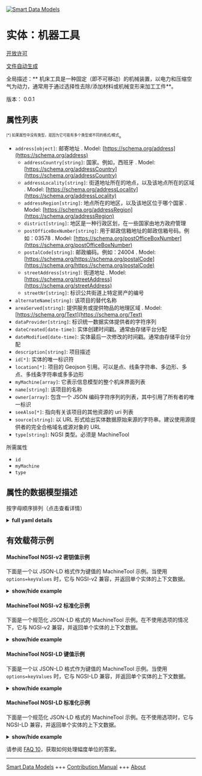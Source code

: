 <!-- 10-Header -->  
[![Smart Data Models](https://smartdatamodels.org/wp-content/uploads/2022/01/SmartDataModels_logo.png "Logo")](https://smartdatamodels.org)  
实体：机器工具  
=======<!-- /10-Header -->  
<!-- 15-License -->  
[开放许可](https://github.com/smart-data-models//dataModel.OPCUA/blob/master/MachineTool/LICENSE.md)  
[文件自动生成](https://docs.google.com/presentation/d/e/2PACX-1vTs-Ng5dIAwkg91oTTUdt8ua7woBXhPnwavZ0FxgR8BsAI_Ek3C5q97Nd94HS8KhP-r_quD4H0fgyt3/pub?start=false&loop=false&delayms=3000#slide=id.gb715ace035_0_60)  
<!-- /15-License -->  
<!-- 20-Description -->  
全局描述：** 机床工具是一种固定（即不可移动）的机械装置，以电力和压缩空气为动力，通常用于通过选择性去除/添加材料或机械变形来加工工件**。  
版本： 0.0.1  
<!-- /20-Description -->  
<!-- 30-PropertiesList -->  

## 属性列表  

<sup><sub>[*] 如果属性中没有类型，是因为它可能有多个类型或不同的格式/模式</sub></sup>。  
- `address[object]`: 邮寄地址  . Model: [https://schema.org/address](https://schema.org/address)	- `addressCountry[string]`: 国家。例如，西班牙  . Model: [https://schema.org/addressCountry](https://schema.org/addressCountry)  
	- `addressLocality[string]`: 街道地址所在的地点，以及该地点所在的区域  . Model: [https://schema.org/addressLocality](https://schema.org/addressLocality)  
	- `addressRegion[string]`: 地点所在的地区，以及该地区位于哪个国家  . Model: [https://schema.org/addressRegion](https://schema.org/addressRegion)  
	- `district[string]`: 地区是一种行政区划，在一些国家由地方政府管理    
	- `postOfficeBoxNumber[string]`: 用于邮政信箱地址的邮政信箱号码。例如：03578  . Model: [https://schema.org/postOfficeBoxNumber](https://schema.org/postOfficeBoxNumber)  
	- `postalCode[string]`: 邮政编码。例如：24004  . Model: [https://schema.org/https://schema.org/postalCode](https://schema.org/https://schema.org/postalCode)  
	- `streetAddress[string]`: 街道地址  . Model: [https://schema.org/streetAddress](https://schema.org/streetAddress)  
	- `streetNr[string]`: 标识公共街道上特定房产的编号    
- `alternateName[string]`: 该项目的替代名称  - `areaServed[string]`: 提供服务或提供物品的地理区域  . Model: [https://schema.org/Text](https://schema.org/Text)- `dataProvider[string]`: 标识统一数据实体提供者的字符序列  - `dateCreated[date-time]`: 实体创建时间戳。通常由存储平台分配  - `dateModified[date-time]`: 实体最后一次修改的时间戳。通常由存储平台分配  - `description[string]`: 项目描述  - `id[*]`: 实体的唯一标识符  - `location[*]`: 项目的 Geojson 引用。可以是点、线条字符串、多边形、多点、多线条字符串或多多边形  - `myMachine[array]`: 它表示信息模型的整个机床界面列表  - `name[string]`: 该项目的名称  - `owner[array]`: 包含一个 JSON 编码字符序列的列表，其中引用了所有者的唯一标识  - `seeAlso[*]`: 指向有关该项目的其他资源的 uri 列表  - `source[string]`: 以 URL 形式给出实体数据原始来源的字符串。建议使用源提供者的完全合格域名或源对象的 URL  - `type[string]`: NGSI 类型。必须是 MachineTool  <!-- /30-PropertiesList -->  
<!-- 35-RequiredProperties -->  
所需属性  
- `id`  - `myMachine`  - `type`  <!-- /35-RequiredProperties -->  
<!-- 40-NotesYaml -->  
<!-- /40-NotesYaml -->  
<!-- 50-DataModelHeader -->  
## 属性的数据模型描述  
按字母顺序排列（点击查看详情）  
<!-- /50-DataModelHeader -->  
<!-- 60-ModelYaml -->  
<details><summary><strong>full yaml details</strong></summary>    
```yaml  
MachineTool:    
  description: 'MachineTool is a mechanical device which is fixed (i.e. not mobile) and powered (typically by electricity and compressed air), typically used to process workpieces by selective removal/addition of material or mechanical deformation'    
  properties:    
    address:    
      description: The mailing address    
      properties:    
        addressCountry:    
          description: 'The country. For example, Spain'    
          type: string    
          x-ngsi:    
            model: https://schema.org/addressCountry    
            type: Property    
        addressLocality:    
          description: 'The locality in which the street address is, and which is in the region'    
          type: string    
          x-ngsi:    
            model: https://schema.org/addressLocality    
            type: Property    
        addressRegion:    
          description: 'The region in which the locality is, and which is in the country'    
          type: string    
          x-ngsi:    
            model: https://schema.org/addressRegion    
            type: Property    
        district:    
          description: 'A district is a type of administrative division that, in some countries, is managed by the local government'    
          type: string    
          x-ngsi:    
            type: Property    
        postOfficeBoxNumber:    
          description: 'The post office box number for PO box addresses. For example, 03578'    
          type: string    
          x-ngsi:    
            model: https://schema.org/postOfficeBoxNumber    
            type: Property    
        postalCode:    
          description: 'The postal code. For example, 24004'    
          type: string    
          x-ngsi:    
            model: https://schema.org/https://schema.org/postalCode    
            type: Property    
        streetAddress:    
          description: The street address    
          type: string    
          x-ngsi:    
            model: https://schema.org/streetAddress    
            type: Property    
        streetNr:    
          description: Number identifying a specific property on a public street    
          type: string    
          x-ngsi:    
            type: Property    
      type: object    
      x-ngsi:    
        model: https://schema.org/address    
        type: Property    
    alternateName:    
      description: An alternative name for this item    
      type: string    
      x-ngsi:    
        type: Property    
    areaServed:    
      description: The geographic area where a service or offered item is provided    
      type: string    
      x-ngsi:    
        model: https://schema.org/Text    
        type: Property    
    dataProvider:    
      description: A sequence of characters identifying the provider of the harmonised data entity    
      type: string    
      x-ngsi:    
        type: Property    
    dateCreated:    
      description: Entity creation timestamp. This will usually be allocated by the storage platform    
      format: date-time    
      type: string    
      x-ngsi:    
        type: Property    
    dateModified:    
      description: Timestamp of the last modification of the entity. This will usually be allocated by the storage platform    
      format: date-time    
      type: string    
      x-ngsi:    
        type: Property    
    description:    
      description: A description of this item    
      type: string    
      x-ngsi:    
        type: Property    
    id:    
      anyOf:    
        - description: Identifier format of any NGSI entity    
          maxLength: 256    
          minLength: 1    
          pattern: ^[\w\-\.\{\}\$\+\*\[\]`|~^@!,:\\]+$    
          type: string    
          x-ngsi:    
            type: Property    
        - description: Identifier format of any NGSI entity    
          format: uri    
          type: string    
          x-ngsi:    
            type: Property    
      description: Unique identifier of the entity    
      x-ngsi:    
        type: Relationship    
    location:    
      description: 'Geojson reference to the item. It can be Point, LineString, Polygon, MultiPoint, MultiLineString or MultiPolygon'    
      oneOf:    
        - description: Geojson reference to the item. Point    
          properties:    
            bbox:    
              items:    
                type: number    
              minItems: 4    
              type: array    
            coordinates:    
              items:    
                type: number    
              minItems: 2    
              type: array    
            type:    
              enum:    
                - Point    
              type: string    
          required:    
            - type    
            - coordinates    
          title: GeoJSON Point    
          type: object    
          x-ngsi:    
            type: GeoProperty    
        - description: Geojson reference to the item. LineString    
          properties:    
            bbox:    
              items:    
                type: number    
              minItems: 4    
              type: array    
            coordinates:    
              items:    
                items:    
                  type: number    
                minItems: 2    
                type: array    
              minItems: 2    
              type: array    
            type:    
              enum:    
                - LineString    
              type: string    
          required:    
            - type    
            - coordinates    
          title: GeoJSON LineString    
          type: object    
          x-ngsi:    
            type: GeoProperty    
        - description: Geojson reference to the item. Polygon    
          properties:    
            bbox:    
              items:    
                type: number    
              minItems: 4    
              type: array    
            coordinates:    
              items:    
                items:    
                  items:    
                    type: number    
                  minItems: 2    
                  type: array    
                minItems: 4    
                type: array    
              type: array    
            type:    
              enum:    
                - Polygon    
              type: string    
          required:    
            - type    
            - coordinates    
          title: GeoJSON Polygon    
          type: object    
          x-ngsi:    
            type: GeoProperty    
        - description: Geojson reference to the item. MultiPoint    
          properties:    
            bbox:    
              items:    
                type: number    
              minItems: 4    
              type: array    
            coordinates:    
              items:    
                items:    
                  type: number    
                minItems: 2    
                type: array    
              type: array    
            type:    
              enum:    
                - MultiPoint    
              type: string    
          required:    
            - type    
            - coordinates    
          title: GeoJSON MultiPoint    
          type: object    
          x-ngsi:    
            type: GeoProperty    
        - description: Geojson reference to the item. MultiLineString    
          properties:    
            bbox:    
              items:    
                type: number    
              minItems: 4    
              type: array    
            coordinates:    
              items:    
                items:    
                  items:    
                    type: number    
                  minItems: 2    
                  type: array    
                minItems: 2    
                type: array    
              type: array    
            type:    
              enum:    
                - MultiLineString    
              type: string    
          required:    
            - type    
            - coordinates    
          title: GeoJSON MultiLineString    
          type: object    
          x-ngsi:    
            type: GeoProperty    
        - description: Geojson reference to the item. MultiLineString    
          properties:    
            bbox:    
              items:    
                type: number    
              minItems: 4    
              type: array    
            coordinates:    
              items:    
                items:    
                  items:    
                    items:    
                      type: number    
                    minItems: 2    
                    type: array    
                  minItems: 4    
                  type: array    
                type: array    
              type: array    
            type:    
              enum:    
                - MultiPolygon    
              type: string    
          required:    
            - type    
            - coordinates    
          title: GeoJSON MultiPolygon    
          type: object    
          x-ngsi:    
            type: GeoProperty    
      x-ngsi:    
        type: GeoProperty    
    myMachine:    
      description: It represents the list of entire machine tool interface of the information model    
      items:    
        description: It represents the entire machine tool interface of the information model    
        properties:    
          components:    
            description: ""    
            items:    
              description: (I have included this here because we need an structure of this array)    
              type: string    
              x-ngsi:    
                type: Property    
            type: array    
            x-ngsi:    
              type: Property    
          equipment:    
            description: It describes elements that are an inseparable part of the machine    
            properties:    
              tools:    
                description: 'It provides here shall contain the tools that are present in the machine and the magazines the machine has automated access to. '    
                items:    
                  description: It contains the description of the item    
                  properties:    
                    nodeVersion:    
                      description: It identifies the version node    
                      type: string    
                      x-ngsi:    
                        type: Property    
                    toolN:    
                      description: Property.It Identifies the tool-n    
                      properties:    
                        identifier:    
                          description: 'It is a unique identifier for a tool. '    
                          type: string    
                          x-ngsi:    
                            type: Property    
                        location:    
                          description: 'It indicates where the tool is located, '    
                          properties:    
                            name:    
                              description: It specifies a name for the tool’s location (e.g. the tool magazine)    
                              type: string    
                              x-ngsi:    
                                type: Property    
                            placeNumber:    
                              description: It identifies the place number at this location    
                              type: number    
                              x-ngsi:    
                                type: Property    
                          type: object    
                          x-ngsi:    
                            type: Property    
                        name:    
                          description: 'It is used to name a tool to ease recognition. '    
                          type: string    
                          x-ngsi:    
                            type: Property    
                      type: object    
                  type: object    
                  x-ngsi:    
                    type: Property    
                type: array    
                x-ngsi:    
                  type: Property    
            type: object    
            x-ngsi:    
              type: Property    
          identification:    
            description: It describes the Machine Tools information model holds static data which shall uniquely identify a machine tool among a pool of the machine tool operating entity    
            properties:    
              softwareIdentification:    
                description: 'It contains the machine tool’s software identification information. It allows to add multiple software items, e.g. one for each of PLC, NC and HMI'    
                properties:    
                  hmi:    
                    description: 'Property.It provides a description of the hmi '    
                    properties:    
                      identifier:    
                        description: 'It provides an identifier to distinguish the software component. '    
                        type: string    
                        x-ngsi:    
                          type: Property    
                      manufacturer:    
                        description: 'It refers to the manufacturer/producer of the software. '    
                        type: string    
                        x-ngsi:    
                          type: Property    
                      softwareRevision:    
                        description: 'It provides a string representation of the version or revision level of the software component, the software/firmware of a hardware component. Examples are: “PLL01 1.10.0.3”, “V05.01.01.15”, “3.1 R1293”, “70.0.1” '    
                        type: string    
                        x-ngsi:    
                          type: Property    
                    type: object    
                  machineSoftware:    
                    description: It identifies a machine software    
                    properties:    
                      identifier:    
                        description: It provides an identifier to distinguish the software component    
                        type: string    
                        x-ngsi:    
                          type: Property    
                      manufacturer:    
                        description: It refers to the manufacturer/producer of the software    
                        type: string    
                        x-ngsi:    
                          type: Property    
                      softwareRevision:    
                        description: 'It provides a string representation of the version or revision level of the software component, the software/firmware of a hardware component. Examples are: “PLL01 1.10.0.3”, “V05.01.01.15”, “3.1 R1293”, “70.0.1”'    
                        type: string    
                        x-ngsi:    
                          type: Property    
                    type: object    
                    x-ngsi:    
                      type: Property    
                type: object    
                x-ngsi:    
                  type: Property    
            type: object    
            x-ngsi:    
              type: Property    
          monitoring:    
            description: It contains the monitoring information of the machine tool and its subsystems    
            properties:    
              machineTool:    
                description: It provides overall monitoring information of the machine tool    
                properties:    
                  feedOverride:    
                    description: It is the combined actual feed override value that is effective for the manufacturing program of the machine tool    
                    type: number    
                    x-ngsi:    
                      type: Property    
                  isWarmUp:    
                    description: 'It being True indicates if the machine tool is performing a warmup task. A warmup is not used for production, it is the mode used to reach a stable operating point for the machine tool. An example is reaching the optimal operating temperature. This might be indicated by a hardware switch on the machine tool, a special control command, a special production program (referenced by program name) or otherwise'    
                    type: boolean    
                    x-ngsi:    
                      type: Property    
                  operationMode:    
                    description: 'It contains a Machine Operation Mode value as defined. It is an enum derived from the MO modes of machinery functional safety standards. For a machine adhering to such a standard, this property shall show the respective mode. For a machine not adhering to such a standard, this property shall be filled with the appropriate mode available from the Machine Operation Mode Enum'    
                    type: number    
                    x-ngsi:    
                      type: Property    
                  powerOnDuration:    
                    description: 'It is the duration the machine has been powered, meaning all systems have line voltage. It is counted in full hours. This value only increases during the lifetime of the machine and is not reset when the machine is power cycled'    
                    type: number    
                    x-ngsi:    
                      type: Property    
                type: object    
                x-ngsi:    
                  type: Property    
              monitoredElementN:    
                description: It describers the element-n monitored    
                properties:    
                  name:    
                    description: It refers to a name of the element    
                    type: string    
                    x-ngsi:    
                      type: Property    
                type: object    
                x-ngsi:    
                  type: Property    
              stacklight:    
                description: It contains the information about a stacklight’s composition and status    
                items:    
                  description: 'It describes one item '    
                  properties:    
                    signalColor:    
                      description: It specifies the color of the signal    
                      type: number    
                      x-ngsi:    
                        type: Property    
                    signalMode:    
                      description: It specifies the mode of the signal    
                      type: number    
                      x-ngsi:    
                        type: Property    
                    signalOn:    
                      description: It specifies if the signal  is On    
                      type: boolean    
                      x-ngsi:    
                        type: Property    
                  type: object    
                  x-ngsi:    
                    type: Property    
                type: array    
                x-ngsi:    
                  type: Property    
            type: object    
            x-ngsi:    
              type: Property    
          notification:    
            description: It is used to structure information given in the MachineTool. It groups the messages and alerts of the machine and contains the prognoses for the machining operation    
            properties:    
              messages:    
                description: 'It is used to define the object sending events. These events are used for errors, warnings and messages'    
                items:    
                  description: 'It is used to define the object event. This event is used for errors, warnings and messages'    
                  properties:    
                    alertType:    
                      description: It defines an alert type    
                      properties:    
                        errorCode:    
                          description: Identifies an error code    
                          type: string    
                          x-ngsi:    
                            type: Property    
                      type: object    
                      x-ngsi:    
                        type: Property    
                    notificationEventType:    
                      description: Defines an Event Notification Type    
                      properties:    
                        identifier:    
                          description: Identifies an Event Notification Type    
                          type: string    
                          x-ngsi:    
                            type: Property    
                      type: object    
                      x-ngsi:    
                        type: Property    
                  type: object    
                  x-ngsi:    
                    type: Property    
                type: array    
                x-ngsi:    
                  type: Property    
              prognoses:    
                description: It contains a list of the current prognoses for machine operation. Reliability for any prognosis in the list will rely on the specific case and cannot be guaranteed to be precise    
                items:    
                  description: It contains a prognosis for machine operation    
                  properties:    
                    nodeVersion:    
                      description: Identifies a node version    
                      type: string    
                      x-ngsi:    
                        type: Property    
                    prognosisN:    
                      description: It contains a prognosis N for machine operation    
                      properties:    
                        predictedTime:    
                          description: 'It is used to indicate the point in time the predicted user interaction will become necessary. '    
                          type: string    
                          x-ngsi:    
                            type: Property    
                      type: object    
                      x-ngsi:    
                        type: Property    
                  type: object    
                  x-ngsi:    
                    type: Property    
                type: array    
                x-ngsi:    
                  type: Property    
            type: object    
            x-ngsi:    
              type: Property    
          production:    
            description: It is used to structure information given in the MachineTool. It groups the information about the production plan and the production statistics    
            properties:    
              activeProgram:    
                description: It is used to represent programs that are currently running within the machine    
                properties:    
                  jobIdentifier:    
                    description: It holds the same content as the Identifier Property of the Production Object instance this program is used in    
                    type: string    
                    x-ngsi:    
                      type: Property    
                  jobNodeId:    
                    description: It contains the NodeId of the Production Object instance this program is used in    
                    type: number    
                    x-ngsi:    
                      type: Property    
                  state:    
                    description: It is inherited from the Production Program Type and override to be mandatory    
                    type: number    
                    x-ngsi:    
                      type: Property    
                type: object    
                x-ngsi:    
                  type: Property    
              productionPlan:    
                description: 'It  is a type used for structuring objects of Production Job Type in an ordered list structure. '    
                items:    
                  description: It provides aggregated production data for running a sequence to produce several parts after one preparation mounting    
                  properties:    
                    customerOrderIdentifier:    
                      description: 'It is used to reference the customer order this job belongs to. This information often originates from an external system handling production organisation '    
                      type: string    
                      x-ngsi:    
                        type: Property    
                    identifier:    
                      description: 'It is the identifier of the job '    
                      type: string    
                      x-ngsi:    
                        type: Property    
                    orderIdentifier:    
                      description: It is used to reference a company internal order the job belongs to. This information often originates from an external system handling production organisation    
                      type: string    
                      x-ngsi:    
                        type: Property    
                    partSets:    
                      description: 'It contains a list of Production Part Set Type nodes related to the job. It is a list of the part sets, which contain the parts produced in the current run of the job. '    
                      items:    
                        description: It is used to group parts within a production job. It also contains information about the parts in the group    
                        properties:    
                          partSetN:    
                            description: It describes parts-N within a production job    
                            properties:    
                              containsMixedParts:    
                                description: It indicates if the parts in a Production Part Set may be different from each other (True) or if they are parts of the same type (False)    
                                type: boolean    
                                x-ngsi:    
                                  type: Property    
                              name:    
                                description: It is used to specify the type of parts in a group    
                                type: string    
                                x-ngsi:    
                                  type: Property    
                              partsCompletedPerRun:    
                                description: It indicates how many parts of this group have been completed in the current run of the job. This counter does not give any indication about the part quality    
                                type: integer    
                                x-ngsi:    
                                  type: Property    
                              partsPerRun:    
                                description: It contains a list of the parts in the current run of the job    
                                items:    
                                type: array    
                                x-ngsi:    
                                  type: Property    
                              partsPlannedPerRun:    
                                description: It indicates how many of the parts in this group are intended to be produced in one run of a job    
                                type: integer    
                                x-ngsi:    
                                  type: Property    
                            type: object    
                            x-ngsi:    
                              type: Property    
                        type: object    
                        x-ngsi:    
                          type: Property    
                      type: array    
                      x-ngsi:    
                        type: Property    
                    partsCompleted:    
                      description: 'It indicates how many parts have been completed in the current job including all runs. This counter does not give any indication about the part quality. '    
                      type: number    
                      x-ngsi:    
                        type: Property    
                    partsGood:    
                      description: It indicates how many good parts have been completed in the current job including all runs    
                      type: number    
                      x-ngsi:    
                        type: Property    
                    productionPrograms:    
                      description: 'It contains a list of Production Program nodes representing the programs used in the job. '    
                      properties:    
                        name:    
                          description: It is used to distinguish and identify programs on a machine    
                          type: string    
                          x-ngsi:    
                            type: Property    
                        numberInList:    
                          description: 'It is used to enumerate Production Program  instances used as list elements. This index shall be 0 for the first list element and increase by one for each subsequent list element. If nodes are deleted from the list or inserted into the list, the NumberInList has to be adjusted for all following nodes in the list, such that the NumberInList elements always form a sequential series of numbers'    
                          type: integer    
                          x-ngsi:    
                            type: Property    
                        state:    
                          description: 'It indicates the current state the job is in and the transition used to get into this state. '    
                          type: integer    
                          x-ngsi:    
                            type: Property    
                      type: object    
                      x-ngsi:    
                        type: Property    
                    runsCompleted:    
                      description: 'It is a counter that increases after each completed run of the job. This means, the run was not aborted and finished regularly. This counter does not give any indication about the part quality'    
                      type: number    
                      x-ngsi:    
                        type: Property    
                    runsPlanned:    
                      description: 'It indicates how many times a job should be executed. '    
                      type: number    
                      x-ngsi:    
                        type: Property    
                    state:    
                      description: It indicates the current state the job is in and the transition used to get into this state    
                      type: number    
                      x-ngsi:    
                        type: Property    
                  type: object    
                  x-ngsi:    
                    type: Property    
                type: array    
                x-ngsi:    
                  type: Property    
              statistics:    
                description: 'It is the object that contains statistics information related to production. '    
                items:    
                  description: Item statistic    
                  properties:    
                    partsProducedInLifetime:    
                      description: 'It is the counter for the total number of produced parts during the machine’s lifetime. The exact way this number is acquired may differ between different machines. '    
                      type: number    
                      x-ngsi:    
                        type: Property    
                  type: object    
                  x-ngsi:    
                    type: Property    
                type: array    
                x-ngsi:    
                  type: Property    
            type: object    
            x-ngsi:    
              type: Property    
        type: object    
        x-ngsi:    
          type: Property    
      type: array    
      x-ngsi:    
        type: Property    
    name:    
      description: The name of this item    
      type: string    
      x-ngsi:    
        type: Property    
    owner:    
      description: A List containing a JSON encoded sequence of characters referencing the unique Ids of the owner(s)    
      items:    
        anyOf:    
          - description: Identifier format of any NGSI entity    
            maxLength: 256    
            minLength: 1    
            pattern: ^[\w\-\.\{\}\$\+\*\[\]`|~^@!,:\\]+$    
            type: string    
            x-ngsi:    
              type: Property    
          - description: Identifier format of any NGSI entity    
            format: uri    
            type: string    
            x-ngsi:    
              type: Property    
        description: Unique identifier of the entity    
        x-ngsi:    
          type: Relationship    
      type: array    
      x-ngsi:    
        type: Property    
    seeAlso:    
      description: list of uri pointing to additional resources about the item    
      oneOf:    
        - items:    
            format: uri    
            type: string    
          minItems: 1    
          type: array    
        - format: uri    
          type: string    
      x-ngsi:    
        type: Property    
    source:    
      description: 'A sequence of characters giving the original source of the entity data as a URL. Recommended to be the fully qualified domain name of the source provider, or the URL to the source object'    
      type: string    
      x-ngsi:    
        type: Property    
    type:    
      description: NGSI type. It has to be MachineTool    
      enum:    
        - MachineTool    
      type: string    
      x-ngsi:    
        type: Property    
  required:    
    - id    
    - type    
    - myMachine    
  type: object    
  x-derived-from: https://reference.opcfoundation.org/MachineTool/v101/docs    
  x-disclaimer: 'Redistribution and use in source and binary forms, with or without modification, are permitted  provided that the license conditions are met. Copyleft (c) 2025 Contributors to Smart Data Models Program'    
  x-license-url: https://github.com/smart-data-models/dataModel.OPCUA/blob/master/MachineTool/LICENSE.md    
  x-model-schema: https://smart-data-models.github.io/dataModel.MachineTool/MachineTool/schema.json    
  x-model-tags: MachineTool    
  x-version: 0.0.1    
```  
</details>    
<!-- /60-ModelYaml -->  
<!-- 70-MiddleNotes -->  
<!-- /70-MiddleNotes -->  
<!-- 80-Examples -->  
## 有效载荷示例  
#### MachineTool NGSI-v2 密钥值示例  
下面是一个以 JSON-LD 格式作为键值的 MachineTool 示例。当使用 `options=keyValues` 时，它与 NGSI-v2 兼容，并返回单个实体的上下文数据。  
<details><summary><strong>show/hide example</strong></summary>    
```json  
{  
  "id": "MachineTool:001",  
  "type": "MachineTool",  
  "myMachine": [  
    {  
      "notification": {  
        "messages": [  
          {  
            "alertType": {  
              "errorCode": "334"  
            },  
            "notificationEventType": {  
              "identifier": "1"  
            }  
          }  
        ],  
        "prognoses": [  
          {  
            "prognosisN": {  
              "predictedTime": "09:59:01Z"  
            },  
            "nodeVersion": "2"  
          }  
        ]  
      },  
      "production": {  
        "activeProgram": {  
          "jobNodeId": 1,  
          "jobIdentifier": "JobIdentifier",  
          "state": 1  
        },  
        "productionPlan": [  
          {  
            "customerOrderIdentifier": "CustomerOrderIdentifier",  
            "identifier": "Identifier",  
            "orderIdentifier": "OrderIdentifier",  
            "partsCompleted": 1,  
            "partSets": [  
              {  
                "partSetN": {  
                  "name": "",  
                  "partsPlannedPerRun": 0,  
                  "partsCompletedPerRun": 0,  
                  "partsPerRun": [  
                    {  
                      "customerOrderIdentifier": "CustomerOrderIdentifier",  
                      "name": "Name",  
                      "identifier": "Identifier",  
                      "partQuality": 0,  
                      "processIrregularity": 0,  
                      "state": 0  
                    }  
                  ],  
                  "containsMixedParts": true  
                }  
              }  
            ],  
            "partsGood": 1,  
            "productionPrograms": {  
              "name": "Name",  
              "numberInList": 0,  
              "state": 0  
            },  
            "runsCompleted": 2,  
            "runsPlanned": 3,  
            "state": 0  
          }  
        ],  
        "statistics": [  
          {  
            "partsProducedInLifetime": 1  
          }  
        ]  
      },  
      "identification": {  
        "softwareIdentification": {  
          "machineSoftware": {  
            "softwareRevision": "0.5-Beta",  
            "identifier": "MachineSoftware",  
            "manufacturer": "AManufacturer"  
          },  
          "hmi": {  
            "softwareRevision": "1.5",  
            "identifier": "HMI-DesktopX",  
            "manufacturer": "BManufacturer"  
          }  
        }  
      },  
      "equipment": {  
        "tools": [  
          {  
            "toolN": {  
              "name": "Name",  
              "identifier": "Identifier",  
              "location": {  
                "name": "Name",  
                "placeNumber": 0  
              }  
            },  
            "nodeVersion": "NodeVersion"  
          }  
        ]  
      },  
      "monitoring": {  
        "monitoredElementN": {  
          "name": "MonitoredElement_0"  
        },  
        "machineTool": {  
          "feedOverride": 0,  
          "powerOnDuration": 1,  
          "operationMode": 2,  
          "isWarmUp": false  
        },  
        "stacklight": [  
          {  
            "signalOn": true,  
            "signalColor": 0,  
            "signalMode": 0  
          }  
        ]  
      }  
    }  
  ]  
}  
```  
</details>  
#### MachineTool NGSI-v2 标准化示例  
下面是一个规范化 JSON-LD 格式的 MachineTool 示例。在不使用选项的情况下，它与 NGSI-v2 兼容，并返回单个实体的上下文数据。  
<details><summary><strong>show/hide example</strong></summary>    
```json  
{  
  "id": "MachineTool",  
  "type": "MachineTool",  
  "myMachine": {  
    "type": "array",  
    "value": [  
      {  
        "notification": {  
          "type": "StructuredValue",  
          "value": {  
            "messages": [  
              {  
                "type": "StructuredValue",  
                "value": {  
                  "alertType": {  
                    "type": "StructuredValue",  
                    "value": {  
                      "errorCode": "334"  
                    }  
                  },  
                  "notificationEventType": {  
                    "type": "StructuredValue",  
                    "value": {  
                      "identifier": "1"  
                    }  
                  }  
                }  
              }  
            ],  
            "prognoses": [  
              {  
                "type": "StructuredValue",  
                "value": {  
                  "prognosisN": {  
                    "type": "StructuredValue",  
                    "value": {  
                      "predictedTime": "09:59:01Z"  
                    }  
                  },  
                  "nodeVersion": "2"  
                }  
              }  
            ]  
          }  
        },  
        "production": {  
          "type": "StructuredValue",  
          "value": {  
            "activeProgram": {  
              "type": "StructuredValue",  
              "value": {  
                "jobNodeId": 1,  
                "jobIdentifier": "JobIdentifier",  
                "state": 1  
              }  
            },  
            "productionPlan": [  
              {  
                "type": "StructuredValue",  
                "value": {  
                  "customerOrderIdentifier": "CustomerOrderIdentifier",  
                  "identifier": "Identifier",  
                  "orderIdentifier": "OrderIdentifier",  
                  "partsCompleted": 1,  
                  "partSets": [  
                    {  
                      "type": "StructuredValue",  
                      "value": {  
                        "partSetN": {  
                          "type": "StructuredValue",  
                          "value": {  
                            "name": "",  
                            "partsPlannedPerRun": 0,  
                            "partsCompletedPerRun": 0,  
                            "partsPerRun": [  
                              {  
                                "customerOrderIdentifier": "CustomerOrderIdentifier",  
                                "name": "Name",  
                                "identifier": "Identifier",  
                                "partQuality": 0,  
                                "processIrregularity": 0,  
                                "state": 0  
                              }  
                            ],  
                            "containsMixedParts": true  
                          }  
                        }  
                      }  
                    }  
                  ],  
                  "partsGood": 1,  
                  "productionPrograms": {  
                    "type": "StructuredValue",  
                    "value": {  
                      "name": "Name",  
                      "numberInList": 0,  
                      "state": 0  
                    }  
                  },  
                  "runsCompleted": 2,  
                  "runsPlanned": 3,  
                  "state": 0  
                }  
              }  
            ],  
            "statistics": [  
              {  
                "type": "StructuredValue",  
                "value": {  
                  "partsProducedInLifetime": 1  
                }  
              }  
            ]  
          }  
        },  
        "identification": {  
          "type": "StructuredValue",  
          "value": {  
            "softwareIdentification": {  
              "type": "StructuredValue",  
              "value": {  
                "machineSoftware": {  
                  "type": "StructuredValue",  
                  "value": {  
                    "softwareRevision": "0.5-Beta",  
                    "identifier": "MachineSoftware",  
                    "manufacturer": "AManufacturer"  
                  }  
                },  
                "hmi": {  
                  "type": "StructuredValue",  
                  "value": {  
                    "softwareRevision": "1.5",  
                    "identifier": "HMI-DesktopX",  
                    "manufacturer": "BManufacturer"  
                  }  
                }  
              }  
            }  
          }  
        },  
        "equipment": {  
          "type": "StructuredValue",  
          "value": {  
            "tools": [  
              {  
                "type": "StructuredValue",  
                "value": {  
                  "toolN": {  
                    "name": "Name",  
                    "identifier": "Identifier",  
                    "location": {  
                      "type": "StructuredValue",  
                      "value": {  
                        "name": "Name",  
                        "placeNumber": 0  
                      }  
                    }  
                  },  
                  "nodeVersion": "NodeVersion"  
                }  
              }  
            ]  
          }  
        },  
        "monitoring": {  
          "type": "StructuredValue",  
          "value": {  
            "monitoredElementN": {  
              "type": "StructuredValue",  
              "value": {  
                "name": "MonitoredElement_0"  
              }  
            },  
            "machineTool": {  
              "type": "StructuredValue",  
              "value": {  
                "feedOverride": 0,  
                "powerOnDuration": 1,  
                "operationMode": 2,  
                "isWarmUp": false  
              }  
            },  
            "stacklight": [  
              {  
                "type": "StructuredValue",  
                "value": {  
                  "signalOn": true,  
                  "signalColor": 0,  
                  "signalMode": 0  
                }  
              }  
            ]  
          }  
        }  
      }  
    ]  
  }  
}  
```  
</details>  
#### MachineTool NGSI-LD 键值示例  
下面是一个以 JSON-LD 格式作为键值的 MachineTool 示例。当使用 `options=keyValues` 时，它与 NGSI-LD 兼容，并返回单个实体的上下文数据。  
<details><summary><strong>show/hide example</strong></summary>    
```json  
{  
  "id": "urn:ngsi-ld:MachineTool:MachineTool",  
  "type": "MachineTool",  
  "myMachine": [  
    {  
      "notification": {  
        "messages": [  
          {  
            "alertType": {  
              "errorCode": "334"  
            },  
            "notificationEventType": {  
              "identifier": "1"  
            }  
          }  
        ],  
        "prognoses": [  
          {  
            "prognosisN": {  
              "predictedTime": "09:59:01Z"  
            },  
            "nodeVersion": "2"  
          }  
        ]  
      },  
      "production": {  
        "activeProgram": {  
          "jobNodeId": 1,  
          "jobIdentifier": "JobIdentifier",  
          "state": 1  
        },  
        "productionPlan": [  
          {  
            "customerOrderIdentifier": "CustomerOrderIdentifier",  
            "identifier": "Identifier",  
            "orderIdentifier": "OrderIdentifier",  
            "partsCompleted": 1,  
            "partSets": [  
              {  
                "partSetN": {  
                  "name": "",  
                  "partsPlannedPerRun": 0,  
                  "partsCompletedPerRun": 0,  
                  "partsPerRun": [  
                    {  
                      "customerOrderIdentifier": "CustomerOrderIdentifier",  
                      "name": "Name",  
                      "identifier": "Identifier",  
                      "partQuality": 0,  
                      "processIrregularity": 0,  
                      "state": 0  
                    }  
                  ],  
                  "containsMixedParts": true  
                }  
              }  
            ],  
            "partsGood": 1,  
            "productionPrograms": {  
              "name": "Name",  
              "numberInList": 0,  
              "state": 0  
            },  
            "runsCompleted": 2,  
            "runsPlanned": 3,  
            "state": 0  
          }  
        ],  
        "statistics": [  
          {  
            "partsProducedInLifetime": 1  
          }  
        ]  
      },  
      "identification": {  
        "softwareIdentification": {  
          "machineSoftware": {  
            "softwareRevision": "0.5-Beta",  
            "identifier": "MachineSoftware",  
            "manufacturer": "AManufacturer"  
          },  
          "hmi": {  
            "softwareRevision": "1.5",  
            "identifier": "HMI-DesktopX",  
            "manufacturer": "BManufacturer"  
          }  
        }  
      },  
      "equipment": {  
        "tools": [  
          {  
            "toolN": {  
              "name": "Name",  
              "identifier": "Identifier",  
              "location": {  
                "name": "Name",  
                "placeNumber": 0  
              }  
            },  
            "nodeVersion": "NodeVersion"  
          }  
        ]  
      },  
      "monitoring": {  
        "monitoredElementN": {  
          "name": "MonitoredElement_0"  
        },  
        "machineTool": {  
          "feedOverride": 0,  
          "powerOnDuration": 1,  
          "operationMode": 2,  
          "isWarmUp": false  
        },  
        "stacklight": [  
          {  
            "signalOn": true,  
            "signalColor": 0,  
            "signalMode": 0  
          }  
        ]  
      }  
    }  
  ],  
  "@context": [  
    "https://raw.githubusercontent.com/smart-data-models/dataModel.OPCUA/master/context.jsonld"  
  ]  
}  
```  
</details>  
#### MachineTool NGSI-LD 标准化示例  
下面是一个规范化 JSON-LD 格式的 MachineTool 示例。在不使用选项时，它与 NGSI-LD 兼容，并返回单个实体的上下文数据。  
<details><summary><strong>show/hide example</strong></summary>    
```json  
{  
  "id": "urn:ngsi-ld:MachineTool:MachineTool",  
  "type": "MachineTool",  
  "myMachine": {  
    "type": "Property",  
    "value": {  
      "notification": {  
        "type": "Property",  
        "value": {  
          "messages": [  
            {  
              "type": "Property",  
              "alertType": {  
                "type": "Property",  
                "value": {  
                  "errorCode": "334"  
                }  
              },  
              "notificationEventType": {  
                "type": "Property",  
                "value": {  
                  "identifier": "1"  
                }  
              }  
            }  
          ],  
          "prognoses": [  
            {  
              "type": "Property",  
              "value": {  
                "prognosisN": {  
                  "type": "Property",  
                  "value": {  
                    "predictedTime": "09:59:01Z"  
                  }  
                },  
                "nodeVersion": "2"  
              }  
            }  
          ]  
        }  
      },  
      "production": {  
        "type": "Property",  
        "value": {  
          "activeProgram": {  
            "type": "Property",  
            "value": {  
              "jobNodeId": 1,  
              "jobIdentifier": "JobIdentifier",  
              "state": 1  
            }  
          },  
          "productionPlan": [  
            {  
              "type": "Property",  
              "value": {  
                "customerOrderIdentifier": "CustomerOrderIdentifier",  
                "identifier": "Identifier",  
                "orderIdentifier": "OrderIdentifier",  
                "partsCompleted": 1,  
                "partSets": [  
                  {  
                    "type": "Property",  
                    "value": {  
                      "partSetN": {  
                        "type": "Property",  
                        "value": {  
                          "name": "Name",  
                          "partsPlannedPerRun": 0,  
                          "partsCompletedPerRun": 0,  
                          "partsPerRun": [  
                            {  
                              "type": "Property",  
                              "value": {  
                                "customerOrderIdentifier": "CustomerOrderIdentifier",  
                                "name": "Name",  
                                "identifier": "Identifier",  
                                "partQuality": 0,  
                                "processIrregularity": 0,  
                                "state": 0  
                              }  
                            }  
                          ],  
                          "containsMixedParts": true  
                        }  
                      }  
                    }  
                  }  
                ],  
                "partsGood": 1,  
                "productionPrograms": {  
                  "type": "Property",  
                  "value": {  
                    "name": "Name",  
                    "numberInList": 0,  
                    "state": 0  
                  }  
                },  
                "runsCompleted": 2,  
                "runsPlanned": 3,  
                "state": 0  
              }  
            }  
          ],  
          "statistics": {  
            "type": "Property",  
            "value": [  
              {  
                "partsProducedInLifetime": 1  
              }  
            ]  
          }  
        }  
      },  
      "identification": {  
        "type": "Property",  
        "value": {  
          "softwareIdentification": {  
            "type": "Property",  
            "value": {  
              "machineSoftware": {  
                "type": "Property",  
                "value": {  
                  "softwareRevision": "0.5-Beta",  
                  "identifier": "MachineSoftware",  
                  "manufacturer": "AManufacturer"  
                }  
              },  
              "hmi": {  
                "type": "Property",  
                "value": {  
                  "softwareRevision": "1.5",  
                  "identifier": "HMI-DesktopX",  
                  "manufacturer": "BManufacturer"  
                }  
              }  
            }  
          }  
        }  
      },  
      "equipment": {  
        "type": "Property",  
        "value": {  
          "tools": [  
            {  
              "type": "Property",  
              "value": {  
                "toolN": {  
                  "type": "Property",  
                  "value": {  
                    "name": "Name",  
                    "identifier": "Identifier",  
                    "location": {  
                      "type": "Property",  
                      "value": {  
                        "name": "Name",  
                        "placeNumber": 0  
                      }  
                    }  
                  },  
                  "nodeVersion": "NodeVersion"  
                }  
              }  
            }  
          ]  
        }  
      },  
      "monitoring": {  
        "type": "Property",  
        "value": {  
          "monitoredElementN": {  
            "type": "Property",  
            "value": {  
              "name": "MonitoredElement_0"  
            }  
          },  
          "machineTool": {  
            "type": "Property",  
            "value": {  
              "feedOverride": 0,  
              "powerOnDuration": 1,  
              "operationMode": 2,  
              "isWarmUp": false  
            }  
          },  
          "stacklight": {  
            "type": "Property",  
            "value": [  
              {  
                "signalOn": true,  
                "signalColor": 0,  
                "signalMode": 0  
              }  
            ]  
          }  
        }  
      }  
    }  
  },  
  "@context": [  
    "https://raw.githubusercontent.com/smart-data-models/dataModel.OPCUA/master/context.jsonld"  
  ]  
}  
```  
</details><!-- /80-Examples -->  
<!-- 90-FooterNotes -->  
<!-- /90-FooterNotes -->  
<!-- 95-Units -->  
请参阅 [FAQ 10](https://smartdatamodels.org/index.php/faqs/)，获取如何处理幅度单位的答案。  
<!-- /95-Units -->  
<!-- 97-LastFooter -->  
---  
[Smart Data Models](https://smartdatamodels.org) +++ [Contribution Manual](https://bit.ly/contribution_manual) +++ [About](https://bit.ly/Introduction_SDM)<!-- /97-LastFooter -->  
